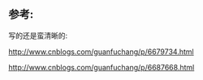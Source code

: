 

## 参考:
写的还是蛮清晰的:

http://www.cnblogs.com/guanfuchang/p/6679734.html

http://www.cnblogs.com/guanfuchang/p/6687668.html